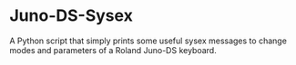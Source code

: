 Juno-DS-Sysex
=============

A Python script that simply prints some useful sysex messages to change
modes and parameters of a Roland Juno-DS keyboard.


